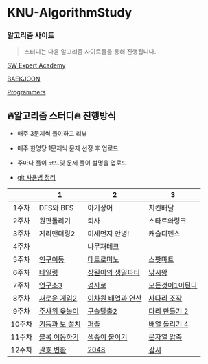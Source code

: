 # KNU-AlgorithmStudy

### 알고리즘 사이트

> 스터디는 다음 알고리즘 사이트들을 통해 진행됩니다.

[SW Expert Academy](https://swexpertacademy.com/main/main.do)

[BAEKJOON](https://www.acmicpc.net/)

[Programmers](https://programmers.co.kr/learn/challenges?tab=all_challenges)



## :fire:알고리즘 스터디:fire: 진행방식

* 매주 3문제씩 풀이하고 리뷰

* 매주 한명당 1문제씩 문제 선정 후 업로드
* 주마다 풀이 코드및 문제 풀이 설명을 업로드

* [git 사용법 정리](https://github.com/Dong-wook94/KNU-AlgorithmStudy/tree/master/Reference/Git%20%EA%B8%B0%EB%B3%B8%20%EC%82%AC%EC%9A%A9%EB%B2%95)

|       | 1          | 2        | 3        |
| :---: | ---------- | -------- | ------- |
| 1주차 | DFS와 BFS  | 아기상어 | 치킨배달 |
| 2주차 | 원판돌리기 | 퇴사     |  스타트와링크 |
| 3주차 | 게리맨더링2 | 미세먼지 안녕! | 캐슬디펜스 |
| 4주차 |  | 나무재테크 |   |
| 5주차 | [인구이동](https://www.acmicpc.net/problem/16234) | [테트로미노](https://www.acmicpc.net/problem/14500) | [스팟마트](https://swexpertacademy.com/main/code/problem/problemDetail.do?contestProbId=AW5jNL968dwDFATQ&categoryId=AW5jNL968dwDFATQ&categoryType=CODE) |
| 6주차 | [타일링](https://www.acmicpc.net/problem/1793) | [상원이의 생일파티](https://www.swexpertacademy.com/main/code/problem/problemDetail.do?contestProbId=AWWO3kT6F2oDFAV4&categoryId=AWWO3kT6F2oDFAV4&categoryType=CODE) | [낚시왕](https://www.acmicpc.net/problem/17143) |
| 7주차 | [연구소3](https://www.acmicpc.net/problem/17142) | [경사로](https://www.acmicpc.net/problem/14890) | [모든것이1이된다](https://swexpertacademy.com/main/code/problem/problemDetail.do?contestProbId=AWxpXbya0eIDFAWL&categoryId=AWxpXbya0eIDFAWL&categoryType=CODE) |
| 8주차 | [새로운 게임2](https://www.acmicpc.net/problem/17837) | [이차원 배열과 연산](https://www.acmicpc.net/problem/17140) | [사다리 조작](https://www.acmicpc.net/problem/15684) |
| 9주차 | [주사위 윷놀이](https://www.acmicpc.net/problem/17825) | [구슬탈출2](https://www.acmicpc.net/problem/13460) | [다리 만들기 2](https://www.acmicpc.net/problem/17472) |
| 10주차 | [기둥과 보 설치](https://programmers.co.kr/learn/courses/30/lessons/60061) | [퍼즐](https://www.acmicpc.net/problem/1525) | [배열  돌리기 4](https://www.acmicpc.net/problem/17406) |
| 11주차 | [블록 이동하기](https://programmers.co.kr/learn/courses/30/lessons/60063) | [색종이 붙이기](https://www.acmicpc.net/problem/17136) | [문자열 압축](https://programmers.co.kr/learn/courses/30/lessons/60057) |
| 12주차 | [괄호 변환](https://programmers.co.kr/learn/courses/30/lessons/60058) | [2048](https://www.acmicpc.net/problem/12094)  | [감시](https://www.acmicpc.net/problem/15683) |


